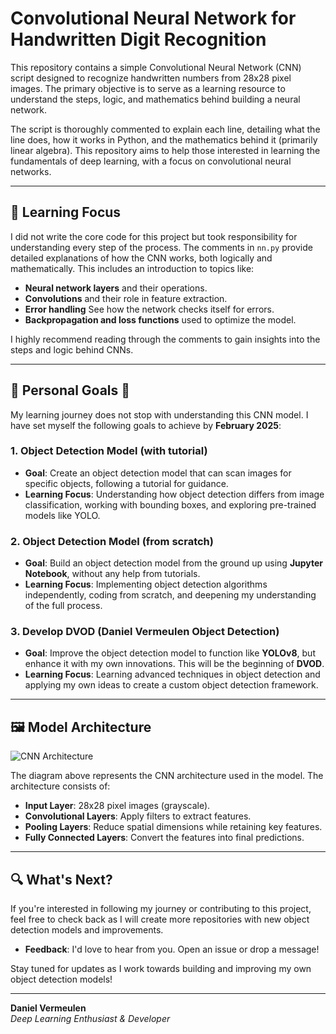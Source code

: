 # Convolutional Neural Network for Handwritten Digit Recognition

This repository contains a simple Convolutional Neural Network (CNN) script designed to recognize handwritten numbers from 28x28 pixel images. The primary objective is to serve as a learning resource to understand the steps, logic, and mathematics behind building a neural network.

The script is thoroughly commented to explain each line, detailing what the line does, how it works in Python, and the mathematics behind it (primarily linear algebra). This repository aims to help those interested in learning the fundamentals of deep learning, with a focus on convolutional neural networks.

---

## 🧠 **Learning Focus**

I did not write the core code for this project but took responsibility for understanding every step of the process. The comments in `nn.py` provide detailed explanations of how the CNN works, both logically and mathematically. This includes an introduction to topics like:

- **Neural network layers** and their operations.
- **Convolutions** and their role in feature extraction.
- **Error handling** See how the network checks itself for errors.
- **Backpropagation and loss functions** used to optimize the model.
  
I highly recommend reading through the comments to gain insights into the steps and logic behind CNNs.

---

## 🌟 **Personal Goals** 🌟

My learning journey does not stop with understanding this CNN model. I have set myself the following goals to achieve by **February 2025**:

### 1. **Object Detection Model (with tutorial)**
   - **Goal**: Create an object detection model that can scan images for specific objects, following a tutorial for guidance.
   - **Learning Focus**: Understanding how object detection differs from image classification, working with bounding boxes, and exploring pre-trained models like YOLO.

### 2. **Object Detection Model (from scratch)**
   - **Goal**: Build an object detection model from the ground up using **Jupyter Notebook**, without any help from tutorials.
   - **Learning Focus**: Implementing object detection algorithms independently, coding from scratch, and deepening my understanding of the full process.

### 3. **Develop DVOD (Daniel Vermeulen Object Detection)**
   - **Goal**: Improve the object detection model to function like **YOLOv8**, but enhance it with my own innovations. This will be the beginning of **DVOD**.
   - **Learning Focus**: Learning advanced techniques in object detection and applying my own ideas to create a custom object detection framework.
  
---

## 🖼️ **Model Architecture**

![CNN Architecture](image-2.png)

The diagram above represents the CNN architecture used in the model. The architecture consists of:

- **Input Layer**: 28x28 pixel images (grayscale).
- **Convolutional Layers**: Apply filters to extract features.
- **Pooling Layers**: Reduce spatial dimensions while retaining key features.
- **Fully Connected Layers**: Convert the features into final predictions.

---

## 🔍 **What's Next?**

If you're interested in following my journey or contributing to this project, feel free to check back as I will create more repositories with new object detection models and improvements.

- **Feedback**: I'd love to hear from you. Open an issue or drop a message!

Stay tuned for updates as I work towards building and improving my own object detection models!

---

**Daniel Vermeulen**  
*Deep Learning Enthusiast & Developer*
